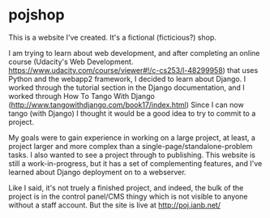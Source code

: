 # pojshop
This is a website I've created. It's a fictional (ficticious?) shop.

I am trying to learn about web development, and after completing an online course (Udacity's Web Development. https://www.udacity.com/course/viewer#!/c-cs253/l-48299958) that uses Python and the webapp2 framework, I decided to learn about Django. I worked through the tutorial section in the Django documentation, and I worked through How To Tango With Django (http://www.tangowithdjango.com/book17/index.html) Since I can now tango (with Django) I thought it would be a good idea to try to commit to a project.

My goals were to gain experience in working on a large project, at least, a project larger and more complex than a single-page/standalone-problem tasks. I also wanted to see a project through to publishing. This website is still a work-in-progress, but it has a set of complementing features, and I've learned about Django deployment on to a webserver.

Like I said, it's not truely a finished project, and indeed, the bulk of the project is in the control panel/CMS thingy which is not visible to anyone without a staff account. But the site is live at http://poj.ianb.net/